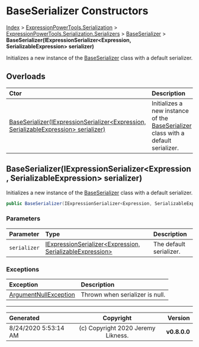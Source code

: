 ﻿# BaseSerializer Constructors

[Index](../index.md) > [ExpressionPowerTools.Serialization](ExpressionPowerTools.Serialization.a.md) > [ExpressionPowerTools.Serialization.Serializers](ExpressionPowerTools.Serialization.Serializers.n.md) > [BaseSerializer](ExpressionPowerTools.Serialization.Serializers.BaseSerializer.cs.md) > **BaseSerializer(IExpressionSerializer&lt;Expression, SerializableExpression> serializer)**

Initializes a new instance of the [BaseSerializer](ExpressionPowerTools.Serialization.Serializers.BaseSerializer.cs.md) class with a default serializer.

## Overloads

| Ctor | Description |
| :-- | :-- |
| [BaseSerializer(IExpressionSerializer&lt;Expression, SerializableExpression> serializer)](#baseserializeriexpressionserializerexpression-serializableexpression-serializer) | Initializes a new instance of the [BaseSerializer](ExpressionPowerTools.Serialization.Serializers.BaseSerializer.cs.md) class with a default serializer. |

## BaseSerializer(IExpressionSerializer&lt;Expression, SerializableExpression> serializer)

Initializes a new instance of the [BaseSerializer](ExpressionPowerTools.Serialization.Serializers.BaseSerializer.cs.md) class with a default serializer.

```csharp
public BaseSerializer(IExpressionSerializer<Expression, SerializableExpression> serializer)
```

### Parameters

| Parameter | Type | Description |
| :-- | :-- | :-- |
| `serializer` | [IExpressionSerializer&lt;Expression, SerializableExpression>](ExpressionPowerTools.Serialization.Signatures.IExpressionSerializer`2.i.md) | The default serializer. |

### Exceptions

| Exception | Description |
| :-- | :-- |
| [ArgumentNullException](https://docs.microsoft.com/dotnet/api/system.argumentnullexception) | Thrown when serializer is null. |


---

| Generated | Copyright | Version |
| :-- | :-: | --: |
| 8/24/2020 5:53:14 AM | (c) Copyright 2020 Jeremy Likness. | **v0.8.0.0** |
